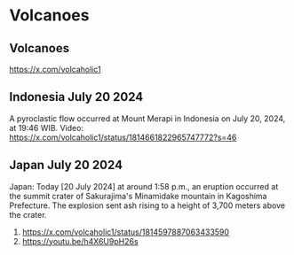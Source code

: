 # Volcanoes

## Volcanoes

https://x.com/volcaholic1

## Indonesia July 20 2024

A pyroclastic flow occurred at Mount Merapi in Indonesia on July 20, 2024, at 19:46 WIB.
Video: https://x.com/volcaholic1/status/1814661822965747772?s=46

## Japan July 20 2024

Japan: Today [20 July 2024] at around 1:58 p.m., an eruption occurred at the summit crater of Sakurajima's Minamidake mountain in Kagoshima Prefecture. The explosion sent ash rising to a height of 3,700 meters above the crater.
1. https://x.com/volcaholic1/status/1814597887063433590
2. https://youtu.be/h4X6U9pH26s